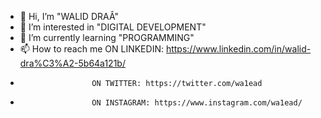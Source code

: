 - 👋 Hi, I’m "WALID DRAÂ"
- 👀 I’m interested in "DIGITAL DEVELOPMENT"
- 🌱 I’m currently learning "PROGRAMMING"
- 📫 How to reach me ON LINKEDIN: https://www.linkedin.com/in/walid-dra%C3%A2-5b64a121b/
-                     ON TWITTER: https://twitter.com/wa1ead
-                     ON INSTAGRAM: https://www.instagram.com/wa1ead/

<!---
wa1ead/wa1ead is a ✨ special ✨ repository because its `README.md` (this file) appears on your GitHub profile.
You can click the Preview link to take a look at your changes.
--->
